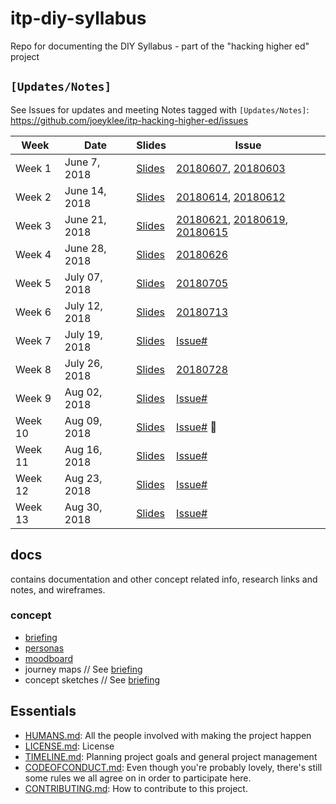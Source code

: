# itp-diy-syllabus
Repo for documenting the DIY Syllabus - part of the "hacking higher ed" project

## `[Updates/Notes]` 
See Issues for updates and meeting Notes tagged with `[Updates/Notes]`:
https://github.com/joeyklee/itp-hacking-higher-ed/issues

| Week       | Date          | Slides    | Issue      |
| ---------- | ------------- | ----------| ---------- |
| Week 1     | June 7, 2018  | [Slides](https://docs.google.com/presentation/d/1hXr2e4Wup86X4Hq2g7QLGCRyHqF2oYQiBXTelpFfoBw/edit?usp=sharing) | [20180607](https://github.com/joeyklee/itp-diy-syllabus/issues/9), [20180603](https://github.com/joeyklee/itp-diy-syllabus/issues/7) |
| Week 2     | June 14, 2018  | [Slides](https://docs.google.com/presentation/d/1s5cj6sMfjQ82hUabvhXYzMQOGyA1bUxj2cXIY-rdBp8/edit?usp=sharing) | [20180614](https://github.com/joeyklee/itp-diy-syllabus/issues/13), [20180612](https://github.com/joeyklee/itp-diy-syllabus/issues/12) |
| Week 3     | June 21, 2018  | [Slides](https://docs.google.com/presentation/d/1oHvoyg4f_30YHd53dSvAT2cjzD0RZ2EaN9PcL1zE7vk/edit?usp=sharing) | [20180621](https://github.com/joeyklee/itp-diy-syllabus/issues/17), [20180619](https://github.com/joeyklee/itp-diy-syllabus/issues/15), [20180615](https://github.com/joeyklee/itp-diy-syllabus/issues/14) |
| Week 4     | June 28, 2018  | [Slides](https://docs.google.com/presentation/d/1iPBk2P695OF-J2qb-zQOwe796sJfpqdY39j3l4tNIJU/edit?usp=sharing) | [20180626](https://github.com/joeyklee/itp-diy-syllabus/issues/22) |
| Week 5     | July 07, 2018  | [Slides](https://docs.google.com/presentation/d/1fxlmlrqK9ToM4nNNNKgsQFruHHxCQNwp97qA0woWZOA/edit?usp=sharing) | [20180705](https://github.com/joeyklee/itp-diy-syllabus/issues/24) |
| Week 6      | July 12, 2018  | [Slides]() | [20180713](https://github.com/joeyklee/itp-diy-syllabus/issues/26) |
| Week 7      | July 19, 2018  | [Slides]() | [Issue#]() |
| Week 8      | July 26, 2018  | [Slides]() | [20180728](https://github.com/joeyklee/itp-diy-syllabus/issues/27) |
| Week 9      | Aug  02, 2018  | [Slides]() | [Issue#](https://github.com/joeyklee/itp-diy-syllabus/issues/28) |
| Week 10     | Aug  09, 2018  | [Slides]() | [Issue#]() 📍|
| Week 11     | Aug  16, 2018  | [Slides]() | [Issue#]() |
| Week 12     | Aug  23, 2018  | [Slides]() | [Issue#]() |
| Week 13     | Aug  30, 2018  | [Slides]() | [Issue#]() |




## docs

contains documentation and other concept related info, research links and notes, and wireframes.

### concept

* [briefing](https://docs.google.com/document/d/14wtkBoX1fbWLUpeSw2PBLTRhv4-qsjQtfIXQNBGMFLE/edit?usp=sharing)
* [personas](https://docs.google.com/presentation/d/123tP9MThbqVtYEYukDsGyDexfvQCatvXaWpWvNcjnX0/edit?usp=sharing)
* [moodboard](https://docs.google.com/presentation/d/1aA80h4-t3FuK8H1JkA_M12orFMegoaA-c_IxaWGZGEs/edit?usp=sharing)
* journey maps // See [briefing](https://docs.google.com/document/d/14wtkBoX1fbWLUpeSw2PBLTRhv4-qsjQtfIXQNBGMFLE/edit?usp=sharing)
* concept sketches // See [briefing](https://docs.google.com/document/d/14wtkBoX1fbWLUpeSw2PBLTRhv4-qsjQtfIXQNBGMFLE/edit?usp=sharing)


## Essentials

- [HUMANS.md](): All the people involved with making the project happen
- [LICENSE.md]():  License
- [TIMELINE.md](): Planning project goals and general project management
- [CODEOFCONDUCT.md](): Even though you're probably lovely, there's still some rules we all agree on in order to participate here.
- [CONTRIBUTING.md](): How to contribute to this project.

